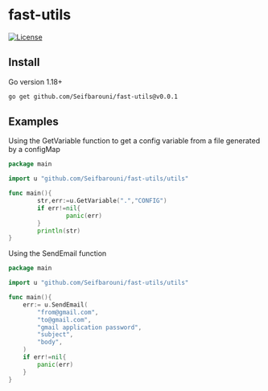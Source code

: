 # fast-utils
[![License](https://img.shields.io/badge/license-MIT-blue.svg)](https://choosealicense.com/licenses/mit/)
## Install
Go version 1.18+
```bash
go get github.com/Seifbarouni/fast-utils@v0.0.1
```
## Examples
Using the GetVariable function to get a config variable from a file generated by a configMap
```go
package main

import u "github.com/Seifbarouni/fast-utils/utils"

func main(){
        str,err:=u.GetVariable(".","CONFIG")
        if err!=nil{
                panic(err)
        }
        println(str)
}
```
Using the SendEmail function
```go
package main

import u "github.com/Seifbarouni/fast-utils/utils"

func main(){
	err:= u.SendEmail(
		"from@gmail.com",
		"to@gmail.com",
		"gmail application password",
		"subject",
		"body",
	)
	if err!=nil{
		panic(err)
	}
}
```